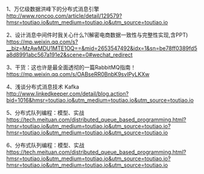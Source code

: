 1、万亿级数据洪峰下的分布式消息引擎
http://www.roncoo.com/article/detail/129579?hmsr=toutiao.io&utm_medium=toutiao.io&utm_source=toutiao.io


2、设计消息中间件时我关心什么?(解密电商数据一致性与完整性实现,含PPT)
https://mp.weixin.qq.com/s?__biz=MzAwMDU1MTE1OQ==&mid=2653547492&idx=1&sn=be78ff0389fd5a8d8991abc567a191e2&scene=0#wechat_redirect

3、干货：这也许是最全面透彻的一篇RabbitMQ指南！
https://mp.weixin.qq.com/s/OABseRR0BnbK9svIPyLKXw

4、浅谈分布式消息技术 Kafka
http://www.linkedkeeper.com/detail/blog.action?bid=1016&hmsr=toutiao.io&utm_medium=toutiao.io&utm_source=toutiao.io

5、分布式队列编程：模型、实战
https://tech.meituan.com/distributed_queue_based_programming.html?hmsr=toutiao.io&utm_medium=toutiao.io&utm_source=toutiao.io?hmsr=toutiao.io&utm_medium=toutiao.io&utm_source=toutiao.io


6、分布式队列编程：模型、实战
https://tech.meituan.com/distributed_queue_based_programming.html?hmsr=toutiao.io&utm_medium=toutiao.io&utm_source=toutiao.io?hmsr=toutiao.io&utm_medium=toutiao.io&utm_source=toutiao.io



